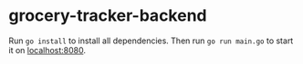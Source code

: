 # grocery-tracker-backend

Run `go install` to install all dependencies. Then run `go run main.go` to start it on [localhost:8080](localhost:8080).
